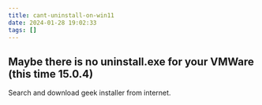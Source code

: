 ```yaml
---
title: cant-uninstall-on-win11
date: 2024-01-28 19:02:33
tags: []
---
```

## Maybe there is no uninstall.exe for your VMWare (this time 15.0.4)

Search and download geek installer from internet.

